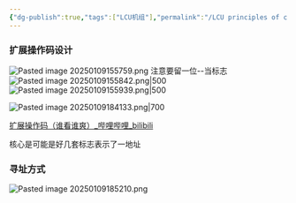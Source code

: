 ```yaml
---
{"dg-publish":true,"tags":["LCU机组"],"permalink":"/LCU principles of computer composition/专题三：编码类问题之指令格式寻址/","dgPassFrontmatter":true,"noteIcon":"","created":"2025-08-15T09:39:29.286+08:00","updated":"2025-04-19T09:58:57.855+08:00"}
---
```



### 扩展操作码设计
![Pasted image 20250109155759.png](/img/user/accessory/Pasted%20image%2020250109155759.png)
注意要留一位--当标志
![Pasted image 20250109155842.png|500](/img/user/accessory/Pasted%20image%2020250109155842.png)
![Pasted image 20250109155939.png|500](/img/user/accessory/Pasted%20image%2020250109155939.png)

![Pasted image 20250109184133.png|700](/img/user/accessory/Pasted%20image%2020250109184133.png)

[扩展操作码（谁看谁爽）_哔哩哔哩_bilibili](https://www.bilibili.com/video/BV1Zm4y1Y7qS/?spm_id_from=333.337.search-card.all.click&vd_source=3256c9484ee0afb7fb8a95fc60db92c6)

核心是可能是好几套标志表示了一地址  


### 寻址方式
![Pasted image 20250109185210.png](/img/user/accessory/Pasted%20image%2020250109185210.png)
